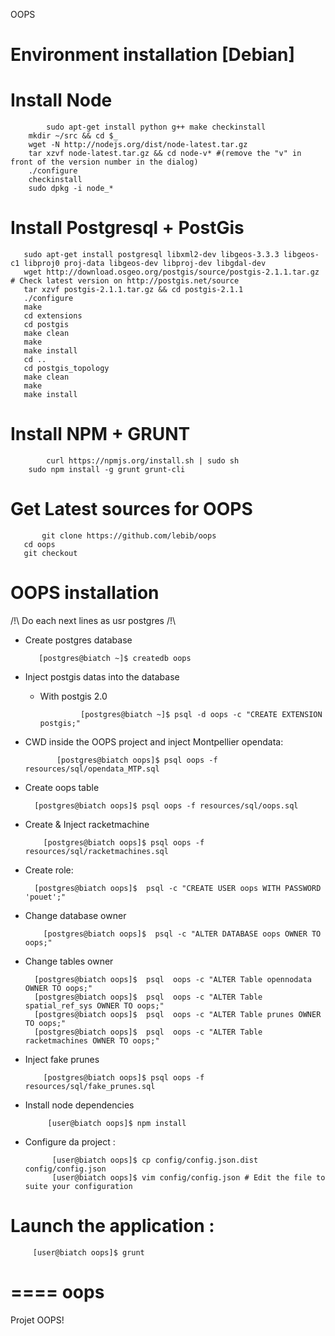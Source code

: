 OOPS

# Environment installation [Debian]

  # Install Node 

     	    sudo apt-get install python g++ make checkinstall
	    mkdir ~/src && cd $_	
	    wget -N http://nodejs.org/dist/node-latest.tar.gz
  	    tar xzvf node-latest.tar.gz && cd node-v* #(remove the "v" in front of the version number in the dialog)
  	    ./configure
  	    checkinstall 
  	    sudo dpkg -i node_*


  # Install Postgresql + PostGis

       sudo apt-get install postgresql libxml2-dev libgeos-3.3.3 libgeos-c1 libproj0 proj-data libgeos-dev libproj-dev libgdal-dev    
       wget http://download.osgeo.org/postgis/source/postgis-2.1.1.tar.gz # Check latest version on http://postgis.net/source
       tar xzvf postgis-2.1.1.tar.gz && cd postgis-2.1.1
       ./configure
       make
       cd extensions
       cd postgis
       make clean
       make 
       make install
       cd ..
       cd postgis_topology
       make clean
       make 
       make install


  # Install NPM + GRUNT

    	    curl https://npmjs.org/install.sh | sudo sh
	    sudo npm install -g grunt grunt-cli


  # Get Latest sources for OOPS

    	   git clone https://github.com/lebib/oops 
	   cd oops
	   git checkout 


# OOPS installation

/!\ Do each next lines as usr postgres /!\

- Create postgres database

  	   	 [postgres@biatch ~]$ createdb oops

- Inject postgis datas into the database

  * With postgis 2.0

    	 	 	 [postgres@biatch ~]$ psql -d oops -c "CREATE EXTENSION postgis;"

- CWD inside the OOPS project and inject Montpellier opendata:

	     	 [postgres@biatch oops]$ psql oops -f resources/sql/opendata_MTP.sql

- Create oops table

		[postgres@biatch oops]$ psql oops -f resources/sql/oops.sql
- Create & Inject racketmachine

  	   	  [postgres@biatch oops]$ psql oops -f resources/sql/racketmachines.sql

- Create role:

		[postgres@biatch oops]$  psql -c "CREATE USER oops WITH PASSWORD 'pouet';"

- Change database owner

  	 	  [postgres@biatch oops]$  psql -c "ALTER DATABASE oops OWNER TO oops;"

- Change tables owner

  	 	[postgres@biatch oops]$  psql  oops -c "ALTER Table opennodata OWNER TO oops;"
	 	[postgres@biatch oops]$  psql  oops -c "ALTER Table spatial_ref_sys OWNER TO oops;"
		[postgres@biatch oops]$  psql  oops -c "ALTER Table prunes OWNER TO oops;"
	 	[postgres@biatch oops]$  psql  oops -c "ALTER Table racketmachines OWNER TO oops;"

- Inject fake prunes

  	      [postgres@biatch oops]$ psql oops -f resources/sql/fake_prunes.sql

- Install node dependencies 

  	       [user@biatch oops]$ npm install
  	  
- Configure da project :

  	        [user@biatch oops]$ cp config/config.json.dist  config/config.json
	    	[user@biatch oops]$ vim config/config.json # Edit the file to suite your configuration



# Launch the application : 

  	     [user@biatch oops]$ grunt



====
oops
====

Projet OOPS!
